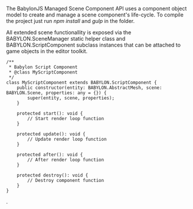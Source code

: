 
The BabylonJS Managed Scene Component API uses a component object model to create and manage a scene component's life-cycle. To compile the project just run *npm install* and *gulp* in the folder. 

All extended scene functionallity is exposed via the BABYLON.SceneManager static helper class and BABYLON.ScriptComponent subclass instances that can be attached to game objects in the editor toolkit.

```
/**
 * Babylon Script Component
 * @class MyScriptComponent
 */
class MyScriptComponent extends BABYLON.ScriptComponent {
    public constructor(entity: BABYLON.AbstractMesh, scene: BABYLON.Scene, properties: any = {}) {
        super(entity, scene, properties);
    }

    protected start(): void {
        // Start render loop function
    }

    protected update(): void {
        // Update render loop function
    }

    protected after(): void {
        // After render loop function
    }

    protected destroy(): void {
        // Destroy component function
    }
}
```

.